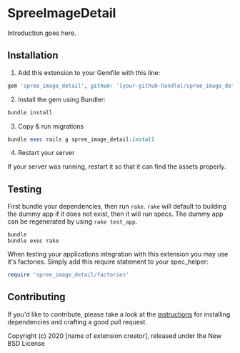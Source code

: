 # SpreeImageDetail

Introduction goes here.

## Installation

1. Add this extension to your Gemfile with this line:
  ```ruby
  gem 'spree_image_detail', github: '[your-github-handle]/spree_image_detail'
  ```

2. Install the gem using Bundler:
  ```ruby
  bundle install
  ```

3. Copy & run migrations
  ```ruby
  bundle exec rails g spree_image_detail:install
  ```

4. Restart your server

  If your server was running, restart it so that it can find the assets properly.

## Testing

First bundle your dependencies, then run `rake`. `rake` will default to building the dummy app if it does not exist, then it will run specs. The dummy app can be regenerated by using `rake test_app`.

```shell
bundle
bundle exec rake
```

When testing your applications integration with this extension you may use it's factories.
Simply add this require statement to your spec_helper:

```ruby
require 'spree_image_detail/factories'
```


## Contributing

If you'd like to contribute, please take a look at the
[instructions](CONTRIBUTING.md) for installing dependencies and crafting a good
pull request.

Copyright (c) 2020 [name of extension creator], released under the New BSD License
